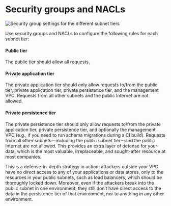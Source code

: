 # Security groups and NACLs

![Security group settings for the different subnet tiers](/img/guides/build-it-yourself/vpc/peering-diagram.png)

Use security groups and NACLs to configure the following rules for each subnet tier:

<div className="dlist">

#### Public tier

The public tier should allow all requests.

#### Private application tier

The private application tier should only allow requests to/from the public tier, private application tier, private
persistence tier, and the management VPC. Requests from all other subnets and the public Internet are not allowed.

#### Private persistence tier

The private persistence tier should only allow requests to/from the private application tier, private persistence
tier, and optionally the management VPC (e.g., if you need to run schema migrations during a CI build). Requests
from all other subnets—including the public subnet tier—and the public Internet are not allowed. This provides
an extra layer of defense for your data, which is the most valuable, irreplaceable, and sought-after resource at most
companies.

</div>

This is a defense-in-depth strategy in action: attackers outside your VPC have no direct access to any of your
applications or data stores, only to the resources in your public subnets, such as load balancers, which should be
thoroughly locked down. Moreover, even if the attackers break into the public subnet in one environment, they still
don’t have direct access to the data in the persistence tier of that environment, nor to anything in any other
environment.
